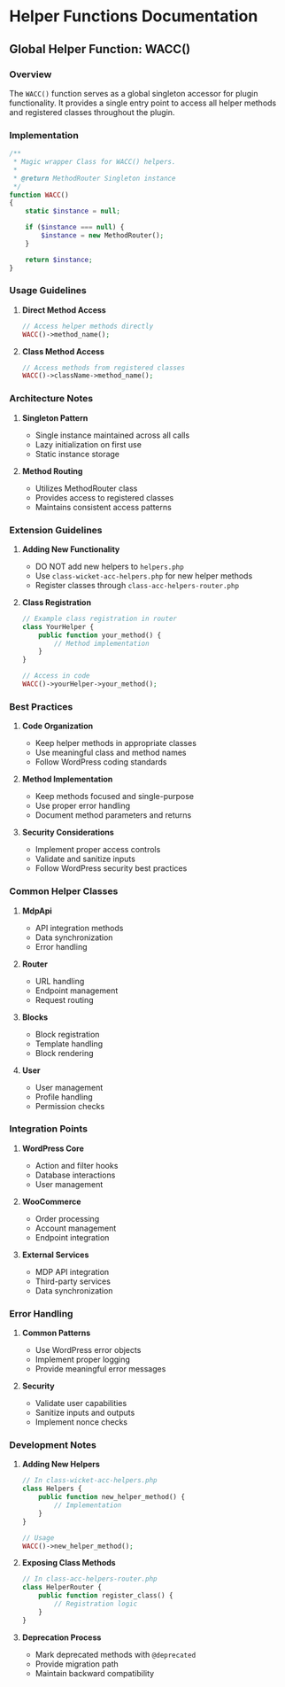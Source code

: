 # Helper Functions Documentation

## Global Helper Function: WACC()

### Overview
The `WACC()` function serves as a global singleton accessor for plugin functionality. It provides a single entry point to access all helper methods and registered classes throughout the plugin.

### Implementation
```php
/**
 * Magic wrapper Class for WACC() helpers.
 *
 * @return MethodRouter Singleton instance
 */
function WACC()
{
    static $instance = null;

    if ($instance === null) {
        $instance = new MethodRouter();
    }

    return $instance;
}
```

### Usage Guidelines

1. **Direct Method Access**
   ```php
   // Access helper methods directly
   WACC()->method_name();
   ```

2. **Class Method Access**
   ```php
   // Access methods from registered classes
   WACC()->className->method_name();
   ```

### Architecture Notes

1. **Singleton Pattern**
   - Single instance maintained across all calls
   - Lazy initialization on first use
   - Static instance storage

2. **Method Routing**
   - Utilizes MethodRouter class
   - Provides access to registered classes
   - Maintains consistent access patterns

### Extension Guidelines

1. **Adding New Functionality**
   - DO NOT add new helpers to `helpers.php`
   - Use `class-wicket-acc-helpers.php` for new helper methods
   - Register classes through `class-acc-helpers-router.php`

2. **Class Registration**
   ```php
   // Example class registration in router
   class YourHelper {
       public function your_method() {
           // Method implementation
       }
   }

   // Access in code
   WACC()->yourHelper->your_method();
   ```

### Best Practices

1. **Code Organization**
   - Keep helper methods in appropriate classes
   - Use meaningful class and method names
   - Follow WordPress coding standards

2. **Method Implementation**
   - Keep methods focused and single-purpose
   - Use proper error handling
   - Document method parameters and returns

3. **Security Considerations**
   - Implement proper access controls
   - Validate and sanitize inputs
   - Follow WordPress security best practices

### Common Helper Classes

1. **MdpApi**
   - API integration methods
   - Data synchronization
   - Error handling

2. **Router**
   - URL handling
   - Endpoint management
   - Request routing

3. **Blocks**
   - Block registration
   - Template handling
   - Block rendering

4. **User**
   - User management
   - Profile handling
   - Permission checks

### Integration Points

1. **WordPress Core**
   - Action and filter hooks
   - Database interactions
   - User management

2. **WooCommerce**
   - Order processing
   - Account management
   - Endpoint integration

3. **External Services**
   - MDP API integration
   - Third-party services
   - Data synchronization

### Error Handling

1. **Common Patterns**
   - Use WordPress error objects
   - Implement proper logging
   - Provide meaningful error messages

2. **Security**
   - Validate user capabilities
   - Sanitize inputs and outputs
   - Implement nonce checks

### Development Notes

1. **Adding New Helpers**
   ```php
   // In class-wicket-acc-helpers.php
   class Helpers {
       public function new_helper_method() {
           // Implementation
       }
   }

   // Usage
   WACC()->new_helper_method();
   ```

2. **Exposing Class Methods**
   ```php
   // In class-acc-helpers-router.php
   class HelperRouter {
       public function register_class() {
           // Registration logic
       }
   }
   ```

3. **Deprecation Process**
   - Mark deprecated methods with `@deprecated`
   - Provide migration path
   - Maintain backward compatibility

